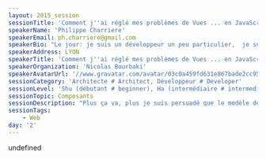 ```yaml
---
layout: 2015_session
sessionTitle: 'Comment j''ai réglé mes problèmes de Vues ... en JavaScript'
speakerName: 'Philippe Charriere'
speakerEmail: ph.charriere@gmail.com
speakerBio: "Le jour: je suis un développeur un peu particulier,  je suis Responsable de communication pour un centre de R&D qui incube des startups (et plus particulièrement dans le monde de l'IOT).\nLa nuit: je deviens \"Golo Developer Advocate\" (Golo, le petit langage dynamique pour la JVM qui se fait incuber depuis peu chez Eclipse), mon rôle, évangéliser les geeks et former à Golo :)\nJ’ai aussi le plaisir d’être co-organisateur de la conférence Lyonnaise Mix-IT."
speakerAddress: LYON
speakerTitle: 'Comment j''ai réglé mes problèmes de Vues ... en JavaScript'
speakerOrganization: 'Nicolas Bourbaki'
speakerAvatarUrl: '//www.gravatar.com/avatar/03c0a459fd631e867bade2cc95517a4f?size=200&default=mm'
sessionCategory: 'Architecte # Architect, Développeur # Developer'
sessionLevel: 'Shu (débutant # beginner), Ha (intermédiaire # intermediate), Ri (avancé # advanced)'
sessionTopic: Composants
sessionDescription: "Plus ça va, plus je suis persuadé que le modèle de programmation par composant dans une application front-end (Javascript/HTML/CSS) est adapté et facilite la maintenance (voire même la réutilisation).  Je suis aussi persuadé qu'il est plus intéressant d'utiliser un framework pour une tâche spécifique (l'affichage par exemple) plutôt qu'un framework à tout faire.\n\nLe concept de directives Angular pour faire des \"custom tags\", ça m'allait bien, mais je n'avais besoin que de ça (Et Angular2 arrive). Mais maintenant ça me gène d'utiliser un framework \"en fin de vie\" (mais on en parlera tout de même).\n\nLes composants dans React, ça c'est de la balle! On peut maîtriser son code. Par contre du HTML (pseudo HTML) dans le corps d'une fonction Javascript, ça pique un peu les yeux, et les \"gens\" ne sont pas prêts (mais on en parlera tout de même).\n\nLes Web components de Polymer, là je suis à 2 doigts d'avoir trouvé mon Graal! Même si c'est un peu verbeux, et qu'il faut se downloader un nombre fichiers impressionnant pour que cela fonctionne, je retrouve ce sentiment de confort comme lorsque je faisait du Flex ou du SilverLight. Mais je ne suis pas encore arrivé à faire tout ce que je voulais avec (mais on en parlera tout de même).\n\nEt enfin, je suis \"tombé\" sur Riot [https://muut.com/riotjs/](https://muut.com/riotjs/), petit & léger (dans les 17k), sur des principes de base similaire à React (Virtual DOM) mais avec cette fois ci du javascript dans le HTML (plutôt que l'inverse) et 4 à 5 fois plus rapide que React, et surtout avec une courbe d'apprentissage très faible (en 1 journée, tu es spécialistes, en 2 jours, je ne t'explique même pas)\n\nJe vous montrerais donc à travers quelques démonstration et slides, comment utiliser Riot. Je présenterais ceci comme un \"mini-cours\":\n\n- Introduction, ma quête\n- La révélation: un custom tag en quelques secondes\n- Riot et les events\n- Riot et les données\n- Riot et les Observables (génialement simple)\n- Riot et les Mixins\n- Riot et le Router\n- Riot est agnostique : comment travailler avec jQuery, mais aussi Backbone  et autres librairies\n- Riot et Coffeescript\n- Riot et ECMAScript 2015 (aka ES6)\n\nOn peut imaginer que vous serez quasi opérationnels en Riot à la sortie de l'atelier :)"
sessionTags:
    - Web
day: '2'
---
```


undefined
